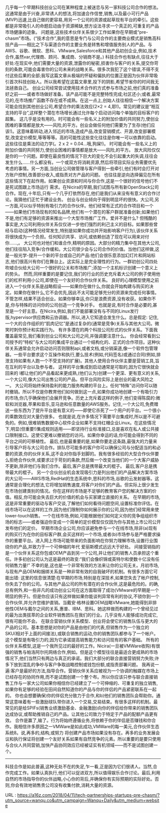 几乎每一个早期科技创业公司在某种程度上被迷恋与另一家科技公司合作的想法。这通常是由于兴奋,非常诱人的想法,将加速合作信誉,销售,以及最小可行产品(MVP)迅速,比自己做的更容易,用另一个公司的资源或起草现有平台的牵引。这些都是非常吸引人的命题启动由于资源稀缺,想方设法寻求一个真正的,可重复的产品市场健康的迹象。 
 问题是,这些技术伙伴关系很少工作如果你在早期或“pre-chasm”市场。(“技术合作”,我的意思是专门与公司合作的主要商业模式是销售高科技产品——相比之下与渠道合作的主要业务是转售和增值服务别人的产品。与AWS、谷歌、微软、思科、VMware,Salesforce和其他产品初创企业,例如,技术合作,虽然var,代理商、顾问、集成商、分销商不是。) 
 科技合作也有缺点,往往大于好处:在现实中,他们需要大量的资源,泄露你的秘密,损害你与客户的关系,提交你苛刻的条款,可能会毒害你的公司未来的战略关系。很多次我犯了这个错误,不得不支付这些后果的全部;我写这篇文章从极端的怀疑和偏执的位置正是因为伙伴非常吸引首次科技创始人。所以我希望在这篇文章里,投下的阴影,希望节省你的时间我无法拯救自己。 
 创业公司经常尝试使用技术合作的方式参与市场之前,他们真的准备好之前——或者市场做好准备。该产品可能不是完整特性完成;社区还小;或者,最常见的,在市场推广函数不存在或不成熟。在这一点上,创始人往往相信一个解决方案可能会找到其他创业公司,希望合作的乘法效应(2×2 = 4,耶!)。常见的建议是“相互支持的平台”,这样整个潜在市场增长通过允许每个启动访问每个单独的目标客户的超集。 
 这几乎是没有用的。时可能会有一些名义上的附加价值的共同努力,使创业困难的事情都是放大——风险,的平方。创业会做任何他们需要为了生存(他们应该!)。这意味着转动,进入邻近的市场,造成产品,改变营销模式、开源,改变部署模型,改变定价模型,等等等等。高的可能性这些变化往往是你唯一可以依靠的启动。这些往往是乘法的动力学(。2 x 2 = 0.04…哦,狗屎!)。 
 时可能会有一些名义上的附加价值的共同努力,使创业困难的事情都是放大——风险,的平方。 
 放大风险仅仅是你的一个问题。即使在最良性的情况下巨大的变化不会引起重大的失调,往往会发生什么……什么都没有。一个或双方将消耗资源,然后将项目实际业务需要优先考虑的事情。另一方面,当创业公司做管理与客户得到一些牵引,他们有时会打开对方账户控制,改善部分收入,或指责对方产品的问题。 
 也往往是逆向选择偏见在所有这些情况下在起作用。如果创业资源和时间与你合作,这是一个很好的信号他们不是死试图跟上市场运行 
 需求。在Nicira的早期,我们试图与所有新OpenStack公司合作。现在,十年后,只有一个几乎打依然存在,他们是我们从来没有有意义的合作讨论。我猜他们正忙于建设业务。 
 创业与创业倾向于得到明显坏的很快。大公司,另一方面,可以似乎特别有吸引力的合作伙伴。他们经常有正式的合作项目和一个——如果他们市场现有的知名品牌,他们有一个潜在的客户群就准备创新;如果他们不是,他们有足够的资源来推出一个大型市场推广工作。爱并不是什么? 
 但残酷的事实是,大公司利用伙伴关系仅仅进一步他们强烈的利己主义的目标。如果那些曾经与启动(这种情况经常发生,特别是如果你成功并开始影响客户行为),该伙伴关系将很快成为一个负担。任何知识共享、访问,或依赖创造了现在可以用来对付你……,。 
 大公司也对他们和谁合作,精明的原因。大部分的精力集中在其他大公司,他们往往陷入竞争/合作缓和。大公司很少会与公司合作的价值。当他们这样做,这是一般光学-提升一个新的平台或自己的产品:他们会很乐意添加幻灯片和网站标志,他们很高兴有你们在舞台上。这实际上是完全理性的行为。一群初创公司四处吹嘘合伙给大公司一个很好的公关和市场推广;添加一个主机标识创建一个意义上的势头。 
 然而,同样重要的是要记住,我们的行业的历史充斥着大公司的例子使用他们的杠杆利用小公司,即使在一个友好的合作伙伴关系。 
 良好的心理模型使用之前进入一个伙伴关系是战略假设——如果你在做什么,你就会开始构建与购买的决定。如果你在做什么,它不会优先,因此不太可能足够充分的资源来完成任何事情。不管怎样,结果不适合创业。如果你够幸运,你只是浪费资源,没有收获。如果你不是,你与特殊的访问你的公司创造一个竞争对手。 
 也就是说,有时合作是必要的,甚至是一个好主意。在Nicira,例如,我们不能部署没有与不同的Linux发行版,hypervisor供应商和云协调器。所以,进入它知道会发生什么。总是假定: 
 记住,一个大的合作组织的“肌肉记忆”是通过复杂的(通常是竞争)关系与其他大公司。微笑时刺你预计和实践行为。 
 有许多潜在的两个科技公司形式的伙伴关系。下面我覆盖最常见,我们看到创业公司和大公司之间,并强调要注意什么。 
 你会经常看到公司授予的“特权”与大公司的集成平台通过一个结构化的、正式的合作项目。这种伙伴关系通常会允许启动访问否则限制api,或者文档,或分销渠道,像一个软件包管理器。一些平台要求这个互操作和执行,要么技术(例如,代码签名)或通过合同(例如,排泄支持如果有人跑一个不受支持的扩展)。其他人使用合作伙伴主要是营销工具,旨在互利的平台以及参与者。 
 这样的平台集成到启动通常是可取的,因为它很快就会回来的 
 l都让他们的产品看起来更成熟,(他们认为)创建一个更深、更有意义的关系,一个大公司,像大公司出售公司的产品。但平台风险实际上是创业的最大风险之一。 
 大公司将始终保持盈利的能力服务构建的平台上。任何“特殊”访问你可以随时撤销。所以不仅是你教育他们如何做到这一点,如果你成功地创建一个有吸引力的市场,你几乎确保他们会展开竞争。历史上充斥着这样的例子,他们变得陈腐的:微软和浏览器,苹果和音乐,亚马逊和任意数量的AWS服务。记住,一个大公司,免费赠送一些东西为了提升平台是有意义的——即使它杀死了一个用户的平台。一个很小的乘数效应对大量仍很多。 
 也就是说,在许多情况下需要平台集成时,所以是不可避免的。例如,很难销售数据中心软件企业如果不支持红帽企业Linux。在这些情况下,明显(但重要!)集成规则适用——即坚持行业标准接口,总是喜欢在私人或公共接口限制接口。这使它更难以撤销您的访问。如果你幸运的话,你可能会得到不同的平台之间的可移植性。 
 最后,也是最重要的是,如果你要走这条路,最强大的力量来引导客户将与大公司合作。排队尽可能多的客户你可以确保公司与分配适当的和必要的资源,你的伙伴关系,这不会对你指手划脚的。我有很多经验的大型合作伙伴要么拒绝合作伙伴,或要求过于苛刻的条款,然后做一个改变当他们的一个大客户威胁不更新,除非他们与我们合作。最后,客户总是携带最大的棍子。 
 最后,客户总是携带最大的棍子。 
 另一个合伙创业机会发现吸引力是列出他们的产品解决方案市场的大公司——AWS市场,RedHat的生态系统中,思科的市场,谷歌的云发射器等。这通常是合理化的想法,它将增加销售速度,将客户对你们的产品。但实际上很少发生在市场创建类别的情况。你在这样的市场是不足够的教育客户您的解决方案的价值。相反,你可能会失去巨大的价值的机会与买家建立直接的关系。 
 在早期的市场,这是非常重要的驱动与客户交谈,了解他们如何看待问题空间,设置标准你评估。在线市场可以在这样的工作,因为他们限制你如何展示你的公司,因为他们经常用来使lower-touch销售。一个在线市场,例如,可能根据他们如何定义你的竞争组组织市场的标志——或者强迫你变成一个简单的定价模型仅仅因为你与其他上市公司公开发布他们的定价。 
 早期市场企业公司,你应该避免参与一个在线市场,除非(a)现有的购买行为在你的目标客户群,会买这样的一个市场,或者(b)市场参与是严格要求操作的重要平台。进入网上市场可能带来的负面影响在你努力理解市场,设置行业围绕你的产品,并致力于一个可伸缩的年代 
 爱丽斯模式远远大于好处。 
 间接营销指的是一个伙伴关系这你包或OEM产品到另一个公司,并让他们的销售人员承担这个重任。许多初创公司认为这是最终的政变:“我们会像织锦或英特尔和使数十亿没有任何销售力量!” 
 不幸的是,这也是一个非常有效的方法来让你的公司无关。月初市场,与现有产品OEM和捆绑关系是一种非常有效的自我破坏的机制。有很多方面它可能出错: 
 这里的信息很清楚:在早期的市场,特别是在深技术,如果您失去了帐户控制,你失去了你的公司。与其他产品公司的所有潜在的合作伙伴,这是最危险的。的确,总有例外,和一些非凡的成功创业公司在这方面取得了成功(VMware的早期是一个明显的例子)。但是你应该只有这样做如果你能谈判异常有利的协议,不锁你到一个合作伙伴,并允许您维护直销。当戴安·格林设置OEM战略VMware,她能得到非排他性OEM与戴尔之间的关系,惠普、IBM、思科。她这样做而构建的一个曾经见过的最为出类拔萃的企业软件销售团队在我们的行业。几乎没有人能够成功完成它,很有可能你不会。 
 在联合营销伙伴关系模型、创业将会使它的销售队伍与更大的产品的公司。基本思想是对你的产品是由他们的代表,但销售作为一个独立的SKU(相对于上面的间接法),或联合销售的运动,你的销售团队都参与了一个帐户。这个模型是有吸引力的,因为它承诺提高销售能力和访问现有的客户基础。 
 所有的伙伴关系模型,这是一个我所见过的最好的工作。Nicira(一旦被VMWare收购)有很强的销售与帕洛阿尔托网络合作,例如。但是这个模型往往是最适合更成熟的市场情况下,他们当然只有两边与真正的承诺。我们大部分的联合直接营销努力失败;许多下放到混乱的争吵与客户争取战略控制或钱包份额,或指责部署问题。 
 我再说一遍:客户是最好的方法,指导合作。营销伙伴关系应被视为一个协调的触媒在市场上已经存在的协同作用,而不是试图创建一个整个布。所以你应该只参与联合直接销售工作与一家大公司如果你相信你已经建立了一个可伸缩的、可重复的独立销售,如果你有足够的经验在田间自然知道你的产品与你的伴侣的产品紧密联系在一起的。 
 你也会想要确保)你的伴侣充分致力于合作,和b)他们的销售团队会帮助你。通常这意味着有一些激励球队带你进入一个交易,交易结束。有很多这样的机制。最常见的是给SPIFs(销售业绩激励基金、金融激励)向你的伴侣给你带来的销售团队达成协议,或帮助推销自己的产品。让其他公司致力于特定于产品的配额产品更有效。 
 合作是赢了,输了。行为将始终遵循业务,将依赖于你的伴侣是否赚钱和你合作。我相信许多原因之一VMWare是如此成功,VMWare的每一美元,合作伙伴生态系统8。说,再多的,结构,或努力 
 将创建产品市场如果没有存在。再多的业务发展会议和执行保证将创建一个友好关系如果有自然竞争的元素。所以重要的是要只使用与合伙人共同营销,加快产品协同效应已经被证实有机领域——而不是试图创建一个。 
 * * * 
 科技合作是如此普遍,这种无处不在的失足,乍一看,正是因为它们很诱人。当然,合作完成工作。如果认真执行,他们可以促进双方,所以值得娱乐合作讨论。最后,利用自然的市场指导你的伙伴战略,小心你的背后,并确保你有实际预期的实际好处。否则,你会有效地销售贵公司没有收集付款,消耗大量的资源。 
  
   
  URL : https://a16z.com/2018/04/11/tech-partnerships-startups-pre-chasm/?utm_source=wanqu.co&utm_campaign=Wanqu+Daily&utm_medium=website